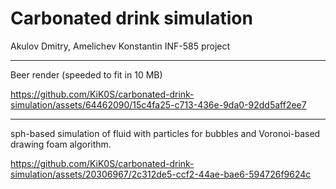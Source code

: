 # Carbonated drink simulation

Akulov Dmitry, Amelichev Konstantin
INF-585 project

---

Beer render (speeded to fit in 10 MB)

https://github.com/KiK0S/carbonated-drink-simulation/assets/64462090/15c4fa25-c713-436e-9da0-92dd5aff2ee7

---


sph-based simulation of fluid with particles for bubbles and Voronoi-based drawing foam algorithm.

https://github.com/KiK0S/carbonated-drink-simulation/assets/20306967/2c312de5-ccf2-44ae-bae6-594726f9624c

